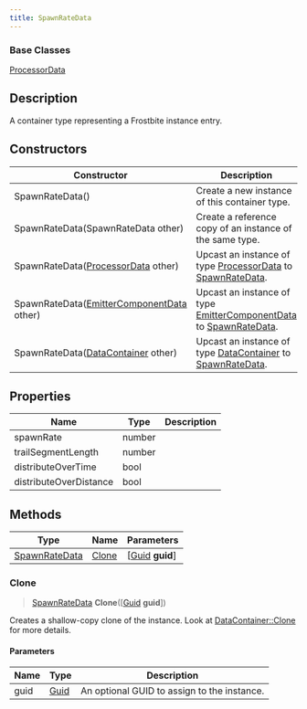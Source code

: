 ```yaml
---
title: SpawnRateData
---
```

### Base Classes

[ProcessorData](ProcessorData)

## Description

A container type representing a Frostbite instance entry.

## Constructors

| Constructor                                                              | Description                                                                                                       |
| ------------------------------------------------------------------------ | ----------------------------------------------------------------------------------------------------------------- |
| SpawnRateData()                                                          | Create a new instance of this container type.                                                                     |
| SpawnRateData(SpawnRateData other)                                       | Create a reference copy of an instance of the same type.                                                          |
| SpawnRateData([ProcessorData](ProcessorData) other)                      | Upcast an instance of type [ProcessorData](ProcessorData) to [SpawnRateData](SpawnRateData).                      |
| SpawnRateData([EmitterComponentData](EmitterComponentData) other)        | Upcast an instance of type [EmitterComponentData](EmitterComponentData) to [SpawnRateData](SpawnRateData).        |
| SpawnRateData([DataContainer](/vext/ref/shared/class/datacontainer) other) | Upcast an instance of type [DataContainer](/vext/ref/shared/class/datacontainer) to [SpawnRateData](SpawnRateData). |

## Properties

| Name                   | Type   | Description |
| ---------------------- | ------ | ----------- |
| spawnRate              | number |             |
| trailSegmentLength     | number |             |
| distributeOverTime     | bool   |             |
| distributeOverDistance | bool   |             |

## Methods

| Type                           | Name            | Parameters                                     |
| ------------------------------ | --------------- | ---------------------------------------------- |
| [SpawnRateData](SpawnRateData) | [Clone](#clone) | \[[Guid](/vext/ref/shared/class/guid) **guid**\] |

### Clone

> [SpawnRateData](SpawnRateData) **Clone**(\[[Guid](/vext/ref/shared/class/guid) **guid**\])

Creates a shallow-copy clone of the instance. Look at [DataContainer::Clone](/vext/ref/shared/class/datacontainer#clone) for more details.

#### Parameters

| Name | Type         | Description                                 |
| ---- | ------------ | ------------------------------------------- |
| guid | [Guid](Guid) | An optional GUID to assign to the instance. |
